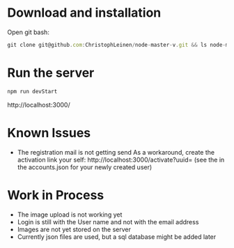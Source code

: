 # Download and installation
Open git bash:
```js
git clone git@github.com:ChristophLeinen/node-master-v.git && ls node-master-v && npm i
```

# Run the server
```js
npm run devStart
```
http://localhost:3000/

# Known Issues

- The registration mail is not getting send
  As a workaround, create the activation link your self: http://localhost:3000/activate?uuid=<user-id> (see the <user-id> in the accounts.json for your newly created user)
  
# Work in Process
- The image upload is not working yet
- Login is still with the User name and not with the email address
- Images are not yet stored on the server
- Currently json files are used, but a sql database might be added later
